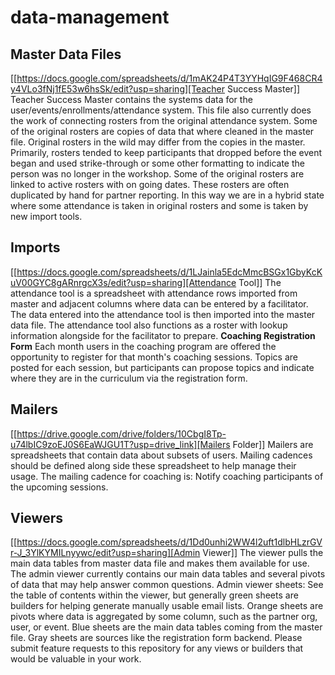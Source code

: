 # data-management
## Master Data Files
[[https://docs.google.com/spreadsheets/d/1mAK24P4T3YYHqIG9F468CR4y4VLo3fNj1fE53w6hsSk/edit?usp=sharing][Teacher Success Master]]
Teacher Success Master contains the systems data for the user/events/enrollments/attendance system. This file also currently does the work of connecting rosters from the original attendance system.
Some of the original rosters are copies of data that where cleaned in the master file. Original rosters in the wild may differ from the copies in the master. Primarily, rosters tended to keep participants that dropped before the event began and used strike-through or some other formatting to indicate the person was no longer in the workshop.
Some of the original rosters are linked to active rosters with on going dates. These rosters are often duplicated by hand for partner reporting. In this way we are in a hybrid state where some attendance is taken in original rosters and some is taken by new import tools.

## Imports
[[https://docs.google.com/spreadsheets/d/1LJainla5EdcMmcBSGx1GbyKcKuV00GYC8gARnrgcX3s/edit?usp=sharing][Attendance Tool]]
The attendance tool is a spreadsheet with attendance rows imported from master and adjacent columns where data can be entered by a facilitator. The data entered into the attendance tool is then imported into the master data file. The attendance tool also functions as a roster with lookup information alongside for the facilitator to prepare.
**Coaching Registration Form**
Each month users in the coaching program are offered the opportunity to register for that month's coaching sessions. Topics are posted for each session, but participants can propose topics and indicate where they are in the curriculum via the registration form.

## Mailers
[[https://drive.google.com/drive/folders/10CbgI8Tp-u74lbIC9zoEJ0S6EaWJGU1T?usp=drive_link][Mailers Folder]]
Mailers are spreadsheets that contain data about subsets of users.
Mailing cadences should be defined along side these spreadsheet to help manage their usage. 
The mailing cadence for coaching is:
Notify coaching participants of the upcoming sessions.

## Viewers
[[https://docs.google.com/spreadsheets/d/1Dd0unhi2WW4l2uft1dlbHLzrGVr-J_3YlKYMILnyywc/edit?usp=sharing][Admin Viewer]]
The viewer pulls the main data tables from master data file and makes them available for use. The admin viewer currently contains our main data tables and several pivots of data that may help answer common questions.
Admin viewer sheets:
See the table of contents within the viewer, but generally green sheets are builders for helping generate manually usable email lists. Orange sheets are pivots where data is aggregated by some column, such as the partner org, user, or event. Blue sheets are the main data tables coming from the master file. Gray sheets are sources like the registration form backend.
Please submit feature requests to this repository for any views or builders that would be valuable in your work.
